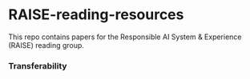# RAISE-reading-resources

This repo contains papers for the Responsible AI System & Experience (RAISE) reading group.


### Transferability

